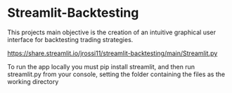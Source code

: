 # Streamlit-Backtesting
This projects main objective is the creation of an intuitive graphical user interface for backtesting trading strategies.

https://share.streamlit.io/jrossi11/streamlit-backtesting/main/Streamlit.py

To run the app locally you must pip install streamlit, and then run streamlit.py from your console, setting the folder containing the files as the working directory
